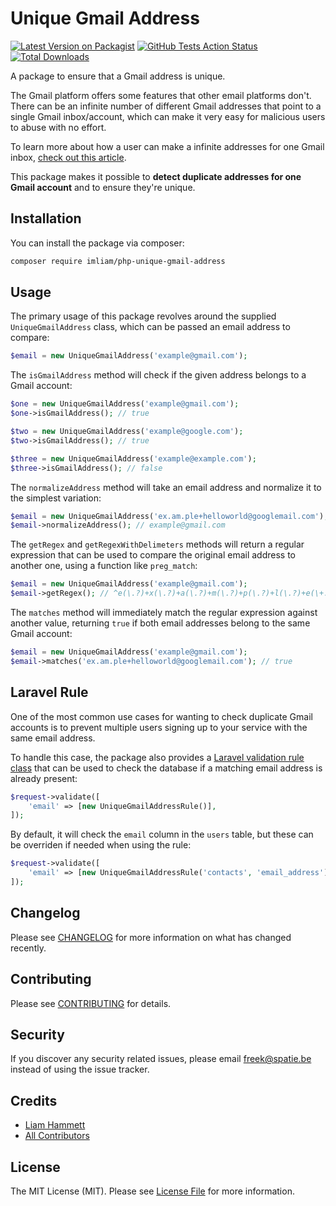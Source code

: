 # Unique Gmail Address

[![Latest Version on Packagist](https://img.shields.io/packagist/v/imliam/php-unique-gmail-address.svg?style=flat-square)](https://packagist.org/packages/imliam/php-unique-gmail-address)
[![GitHub Tests Action Status](https://img.shields.io/github/workflow/status/imliam/php-unique-gmail-address/run-tests?label=tests)](https://github.com/imliam/php-unique-gmail-address/actions?query=workflow%3Arun-tests+branch%3Amaster)
[![Total Downloads](https://img.shields.io/packagist/dt/imliam/php-unique-gmail-address.svg?style=flat-square)](https://packagist.org/packages/imliam/php-unique-gmail-address)

A package to ensure that a Gmail address is unique.

The Gmail platform offers some features that other email platforms don't. There can be an infinite number of different Gmail addresses that point to a single Gmail inbox/account, which can make it very easy for malicious users to abuse with no effort.

To learn more about how a user can make a infinite addresses for one Gmail inbox, [check out this article](https://liamhammett.com/make-infinite-gmail-addresses-for-one-inbox-nqoVprjX).

This package makes it possible to **detect duplicate addresses for one Gmail account** and to ensure they're unique.

## Installation

You can install the package via composer:

```bash
composer require imliam/php-unique-gmail-address
```

## Usage

The primary usage of this package revolves around the supplied `UniqueGmailAddress` class, which can be passed an email address to compare:

``` php
$email = new UniqueGmailAddress('example@gmail.com');
```

The `isGmailAddress` method will check if the given address belongs to a Gmail account:

``` php
$one = new UniqueGmailAddress('example@gmail.com');
$one->isGmailAddress(); // true

$two = new UniqueGmailAddress('example@google.com');
$two->isGmailAddress(); // true

$three = new UniqueGmailAddress('example@example.com');
$three->isGmailAddress(); // false
```

The `normalizeAddress` method will take an email address and normalize it to the simplest variation:

```php
$email = new UniqueGmailAddress('ex.am.ple+helloworld@googlemail.com');
$email->normalizeAddress(); // example@gmail.com
```

The `getRegex` and `getRegexWithDelimeters` methods will return a regular expression that can be used to compare the original email address to another one, using a function like `preg_match`:

```php
$email = new UniqueGmailAddress('example@gmail.com');
$email->getRegex(); // ^e(\.?)+x(\.?)+a(\.?)+m(\.?)+p(\.?)+l(\.?)+e(\+.*)?\@(gmail|googlemail).com$
```

The `matches` method will immediately match the regular expression against another value, returning `true` if both email addresses belong to the same Gmail account:

```php
$email = new UniqueGmailAddress('example@gmail.com');
$email->matches('ex.am.ple+helloworld@googlemail.com'); // true
```

## Laravel Rule

One of the most common use cases for wanting to check duplicate Gmail accounts is to prevent multiple users signing up to your service with the same email address.

To handle this case, the package also provides a [Laravel validation rule class](https://laravel.com/docs/master/validation) that can be used to check the database if a matching email address is already present:

```php
$request->validate([
    'email' => [new UniqueGmailAddressRule()],
]);
```

By default, it will check the `email` column in the `users` table, but these can be overriden if needed when using the rule:

```php
$request->validate([
    'email' => [new UniqueGmailAddressRule('contacts', 'email_address')],
]);
```

## Changelog

Please see [CHANGELOG](CHANGELOG.md) for more information on what has changed recently.

## Contributing

Please see [CONTRIBUTING](.github/CONTRIBUTING.md) for details.

## Security

If you discover any security related issues, please email freek@spatie.be instead of using the issue tracker.

## Credits

- [Liam Hammett](https://github.com/ImLiam)
- [All Contributors](../../contributors)

## License

The MIT License (MIT). Please see [License File](LICENSE.md) for more information.
